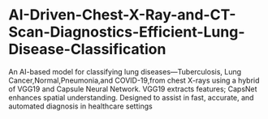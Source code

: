 # AI-Driven-Chest-X-Ray-and-CT-Scan-Diagnostics-Efficient-Lung-Disease-Classification
An AI-based model for classifying lung diseases—Tuberculosis, Lung Cancer,Normal,Pneumonia,and COVID-19,from chest X-rays using a hybrid of VGG19 and Capsule Neural Network. VGG19 extracts features; CapsNet enhances spatial understanding. Designed to assist in fast, accurate, and automated diagnosis in healthcare settings
